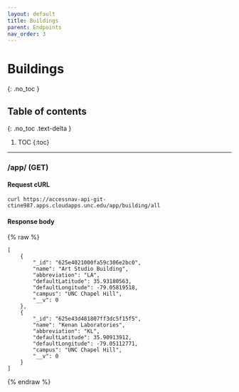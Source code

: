```yaml
---
layout: default
title: Buildings
parent: Endpoints
nav_order: 3
---
```


# Buildings
{: .no_toc }

## Table of contents
{: .no_toc .text-delta }

1. TOC
{:toc}

---

### /app/ (GET)

#### Request cURL
```
curl https://accessnav-api-git-ctine987.apps.cloudapps.unc.edu/app/building/all
```

#### Response body
{% raw %}
```
[
    {
        "_id": "625e4021000fa59c306e2bc0",
        "name": "Art Studio Building",
        "abbreviation": "LA",
        "defaultLatitude": 35.93180563,
        "defaultLongitude": -79.05819518,
        "campus": "UNC Chapel Hill",
        "__v": 0
    },
    {
        "_id": "625e43d481807ff3dc5f15f5",
        "name": "Kenan Laboratories",
        "abbreviation": "KL",
        "defaultLatitude": 35.90913912,
        "defaultLongitude": -79.05112771,
        "campus": "UNC Chapel Hill",
        "__v": 0
    }
]
```
{% endraw %}